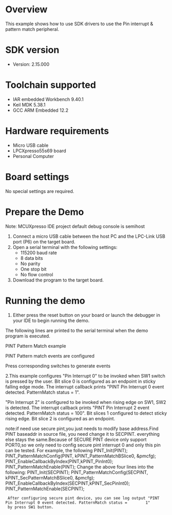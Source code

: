 Overview
========
This example shows how to use SDK drivers to use the Pin interrupt & pattern match peripheral.

SDK version
===========
- Version: 2.15.000

Toolchain supported
===================
- IAR embedded Workbench  9.40.1
- Keil MDK  5.38.1
- GCC ARM Embedded  12.2

Hardware requirements
=====================
- Micro USB cable
- LPCXpresso55s69 board
- Personal Computer

Board settings
==============
No special settings are required.

Prepare the Demo
================
Note: MCUXpresso IDE project default debug console is semihost
1.  Connect a micro USB cable between the host PC and the LPC-Link USB port (P6) on the target board.
2.  Open a serial terminal with the following settings:
    - 115200 baud rate
    - 8 data bits
    - No parity
    - One stop bit
    - No flow control
3.  Download the program to the target board.

Running the demo
================
1. Either press the reset button on your board or launch the debugger in your IDE to begin running the demo.

The following lines are printed to the serial terminal when the demo program is executed.

PINT Pattern Match example

PINT Pattern match events are configured

Press corresponding switches to generate events

2.This example configures "Pin Interrupt 0" to be invoked when SW1 switch is pressed by the user. 
Bit slice 0 is configured as an endpoint in sticky falling edge mode. The interrupt callback prints 
"PINT Pin Interrupt 0 event detected. PatternMatch status =        1". 

"Pin Interrupt 2" is configured to be invoked when rising edge on SW1, SW2 is detected. The 
interrupt callback prints "PINT Pin Interrupt 2 event detected. PatternMatch status =     100". Bit slices
1 configured to detect sticky rising edge. Bit slice 2 is configured as an endpoint.


note:if need use secure pint,you just needs to modify base address.Find PINT baseaddr in source file,
	 you need change it to SECPINT. everything else stays the same.Because of SECURE PINT device only 
	 support PORT0,so we only need to config secure pint interrupt 0 and only this pin can be tested.
	 For example, the following
	 PINT_Init(PINT);
     PINT_PatternMatchConfig(PINT, kPINT_PatternMatchBSlice0, &pmcfg);
     PINT_EnableCallbackByIndex(PINT,kPINT_PinInt0);
     PINT_PatternMatchEnable(PINT);
	 Change the above four lines into the following:
	 PINT_Init(SECPINT);
     PINT_PatternMatchConfig(SECPINT, kPINT_SecPatternMatchBSlice0, &pmcfg);
     PINT_EnableCallbackByIndex(SECPINT,kPINT_SecPinInt0);
	 PINT_PatternMatchEnable(SECPINT);
	 
	 After configuring secure pint device, you can see log output "PINT Pin Interrupt 0 event detected. PatternMatch status =        1"
	 by press SW1 button.
